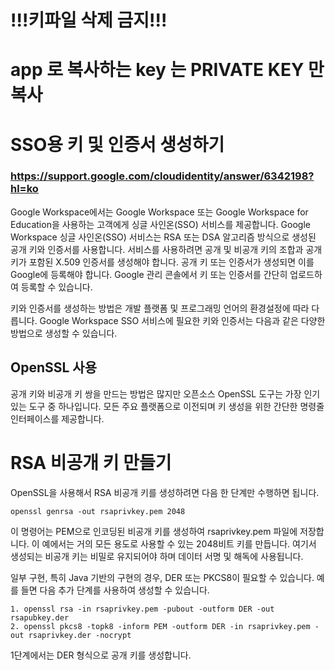 # !!!키파일 삭제 금지!!!
# app 로 복사하는 key 는 PRIVATE KEY 만 복사



# SSO용 키 및 인증서 생성하기
### https://support.google.com/cloudidentity/answer/6342198?hl=ko
Google Workspace에서는 Google Workspace 또는 Google Workspace for Education을 사용하는 고객에게 싱글 사인온(SSO) 서비스를 제공합니다. Google Workspace 싱글 사인온(SSO) 서비스는   RSA 또는 DSA 알고리즘 방식으로 생성된 공개 키와 인증서를 사용합니다. 서비스를 사용하려면 공개 및 비공개 키의 조합과 공개 키가 포함된 X.509 인증서를 생성해야 합니다. 공개 키 또는 인증서가 생성되면 이를 Google에 등록해야 합니다. Google 관리 콘솔에서 키 또는 인증서를 간단히 업로드하여 등록할 수 있습니다.

키와 인증서를 생성하는 방법은 개발 플랫폼 및 프로그래밍 언어의 환경설정에 따라 다릅니다. Google Workspace SSO 서비스에 필요한 키와 인증서는 다음과 같은 다양한 방법으로 생성할 수 있습니다.

## OpenSSL 사용
공개 키와 비공개 키 쌍을 만드는 방법은 많지만 오픈소스 OpenSSL 도구는 가장 인기 있는 도구 중 하나입니다. 모든 주요 플랫폼으로 이전되며 키 생성을 위한 간단한 명령줄 인터페이스를 제공합니다.

# RSA 비공개 키 만들기
OpenSSL을 사용해서 RSA 비공개 키를 생성하려면 다음 한 단계만 수행하면 됩니다.

```openssl genrsa -out rsaprivkey.pem 2048```

이 명령어는 PEM으로 인코딩된 비공개 키를 생성하여 rsaprivkey.pem 파일에 저장합니다. 이 예에서는 거의 모든 용도로 사용할 수 있는 2048비트 키를 만듭니다. 여기서 생성되는 비공개 키는 비밀로 유지되어야 하며 데이터 서명 및 해독에 사용됩니다.

일부 구현, 특히 Java 기반의 구현의 경우, DER 또는 PKCS8이 필요할 수 있습니다. 예를 들면 다음 추가 단계를 사용하여 생성할 수 있습니다.

```
1. openssl rsa -in rsaprivkey.pem -pubout -outform DER -out rsapubkey.der
2. openssl pkcs8 -topk8 -inform PEM -outform DER -in rsaprivkey.pem -out rsaprivkey.der -nocrypt
```
1단계에서는 DER 형식으로 공개 키를 생성합니다.
